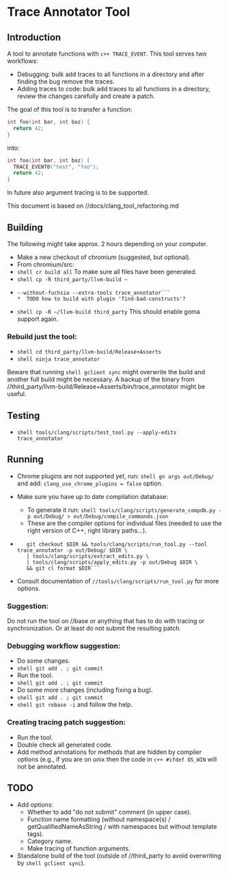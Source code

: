 # Trace Annotator Tool

## Introduction

A tool to annotate functions with ```c++ TRACE_EVENT```. This tool serves two
workflows:

*  Debugging: bulk add traces to all functions in a directory and after finding
   the bug remove the traces.
*  Adding traces to code: bulk add traces to all functions in a directory,
   review the changes carefully and create a patch.

The goal of this tool is to transfer a function:
```c++
int foo(int bar, int baz) {
  return 42;
}
```
into:
```c++
int foo(int bar, int baz) {
  TRACE_EVENT0("test", "foo");
  return 42;
}
```

In future also argument tracing is to be supported.

This document is based on //docs/clang_tool_refactoring.md

## Building

The following might take approx. 2 hours depending on your computer.

*  Make a new checkout of chromium (suggested, but optional).
*  From chromium/src:
*  ```shell cr build all``` To make sure all files have been generated.
*  ```shell cp -R third_party/llvm-build ~```
*  ```shell tools/clang/scripts/build.py --bootstrap --without-android
   --without-fuchsia --extra-tools trace_annotator```
   *  TODO how to build with plugin 'find-bad-constructs'?
*  ```shell cp -R ~/llvm-build third_party``` This should enable goma support
   again.

### Rebuild just the tool:

*  ```shell cd third_party/llvm-build/Release+Asserts```
*  ```shell ninja trace_annotator```

Beware that running ```shell gclient sync``` might overwrite the build and
another full build might be necessary. A backup of the binary from
//third_party/llvm-build/Release+Asserts/bin/trace_annotator might be useful.

## Testing

*  ```shell tools/clang/scripts/test_tool.py --apply-edits trace_annotator```

## Running

*  Chrome plugins are not supported yet, run: ```shell gn args out/Debug/``` and
   add: ```clang_use_chrome_plugins = false``` option.
*  Make sure you have up to date compilation database:
   *  To generate it run: ```shell tools/clang/scripts/generate_compdb.py -p
      out/Debug/ > out/Debug/compile_commands.json```
   *  These are the compiler options for individual files (needed to use the
      right version of C++, right library paths...).

*  ```shell DIR="net"; \
      git checkout $DIR && tools/clang/scripts/run_tool.py --tool trace_annotator -p out/Debug/ $DIR \
      | tools/clang/scripts/extract_edits.py \
      | tools/clang/scripts/apply_edits.py -p out/Debug $DIR \
      && git cl format $DIR```

*  Consult documentation of ```//tools/clang/scripts/run_tool.py``` for more
   options.

### Suggestion:

Do not run the tool on //base or anything that has to do with tracing or
synchronization. Or at least do not submit the resulting patch.

### Debugging workflow suggestion:

*  Do some changes.
*  ```shell git add . ; git commit```
*  Run the tool.
*  ```shell git add . ; git commit```
*  Do some more changes (including fixing a bug).
*  ```shell git add . ; git commit```
*  ```shell git rebase -i``` and follow the help.

### Creating tracing patch suggestion:

*  Run the tool.
*  Double check all generated code.
*  Add method annotations for methods that are hidden by compiler options (e.g.,
   if you are on unix then the code in ```c++ #ifdef OS_WIN``` will not be
   annotated.

## TODO

*  Add options:
   *  Whether to add "do not submit" comment (in upper case).
   *  Function name formatting (without namespace(s) / getQualifiedNameAsString /
      with namespaces but without template tags).
   *  Category name.
   *  Make tracing of function arguments.
*  Standalone build of the tool (outside of //third_party to avoid overwriting
   by ```shell gclient sync```).
